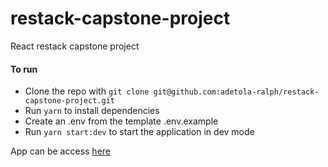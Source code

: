 # restack-capstone-project
React restack capstone project

#### To run
* Clone the repo with `git clone git@github.com:adetola-ralph/restack-capstone-project.git`
* Run `yarn` to install dependencies
* Create an .env from the template .env.example
* Run `yarn start:dev` to start the application in dev mode

App can be access [here](https://r-capstone-react-project.herokuapp.com/)
